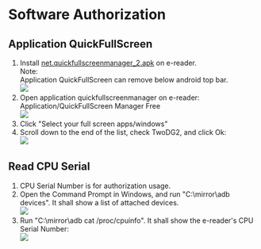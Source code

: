 # Software Authorization #
## Application QuickFullScreen ##
1. Install [net.quickfullscreenmanager_2.apk](https://www.hi-pda.com/forum/attachment.php?aid=MjkzNjIzOHw4ZWU2MDZjOHwxNDkwMTYyMzMxfDMxYTdQZWFycDNPSTN3QmRJOGlTRkVVYlQ0bDVKdWJEMHdBa0YzSFNHbVZYQytJ) on e-reader.  
Note:  
Application QuickFullScreen can remove below android top bar.  
![](https://github.com/nahtethan/dxg-display/blob/master/99-pictures/topbar.jpg)
2. Open application quickfullscreenmanager on e-reader: Application/QuickFullScreen Manager Free  
![](https://github.com/nahtethan/dxg-display/blob/master/99-pictures/quick.jpg)
3. Click "Select your full screen apps/windows"  
4. Scroll down to the end of the list, check TwoDG2, and click Ok:  
![](https://github.com/nahtethan/dxg-display/blob/master/99-pictures/quickfull.jpg)
## Read CPU Serial ##
1. CPU Serial Number is for authorization usage.
2. Open the Command Prompt in Windows, and run "C:\mirror\adb devices". It shall show a list of attached devices.  
![](https://github.com/nahtethan/dxg-display/blob/master/99-pictures/adb.jpg)
3. Run "C:\mirror\adb cat /proc/cpuinfo". It shall show the e-reader's CPU Serial Number:  
![](https://github.com/nahtethan/dxg-display/blob/master/99-pictures/adb.jpg)